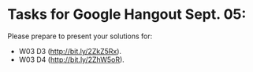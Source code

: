 # Tasks for Google Hangout Sept. 05: 
Please prepare to present your solutions for:
- W03 D3 (http://bit.ly/2ZkZ5Rx). 
- W03 D4 (http://bit.ly/2ZhW5oR).
